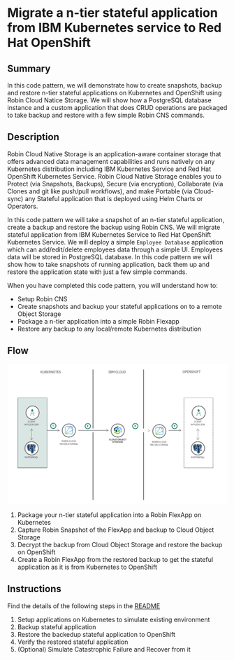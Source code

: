 
# Migrate a n-tier stateful application from IBM Kubernetes service to Red Hat OpenShift

## Summary
In this code pattern, we will demonstrate how to create snapshots, backup and restore n-tier stateful applications on Kubernetes and OpenShift using Robin Cloud Natice Storage. We will show how a PostgreSQL database instance and a custom application that does CRUD operations are packaged to take backup and restore with a few simple Robin CNS commands. 

## Description

Robin Cloud Native Storage is an application-aware container storage that offers advanced data management capabilities and runs natively on any Kubernetes distribution including IBM Kubernetes Service and Red Hat OpenShift Kubernetes Service. Robin Cloud Native Storage enables you to Protect (via Snapshots, Backups), Secure (via encryption), Collaborate (via Clones and git like push/pull workflows), and make Portable (via Cloud-sync) any Stateful application that is deployed using Helm Charts or Operators.

In this code pattern we will take a snapshot of an n-tier stateful application, create a backup and restore the backup using Robin CNS. We will migrate stateful application from IBM Kubernetes Service to Red Hat OpenShift Kubernetes Service. We will deploy a simple `Employee Database` application which can add/edit/delete employees data through a simple UI. Employees data will be stored in PostgreSQL database. In this code pattern we will show how to take snapshots of running application, back them up and restore the application state with just a few simple commands.

When you have completed this code pattern, you will understand how to:
- Setup Robin CNS
- Create snapshots and backup your stateful applications on to a remote Object Storage
- Package a n-tier application into a simple Robin Flexapp
- Restore any backup to any local/remote Kubernetes distribution


## Flow


![architecture](doc/source/images/architecture.png)

1. Package your n-tier stateful application into a Robin FlexApp on Kubernetes
2. Capture Robin Snapshot of the FlexApp and backup to Cloud Object Storage
3. Decrypt the backup from Cloud Object Storage and restore the backup on OpenShift
4. Create a Robin FlexApp from the restored backup to get the stateful application as it is from Kubernetes to OpenShift


## Instructions

Find the details of the following steps in the [README](https://github.com/IBM/backup-and-restore-stateful-applications-between-iks-and-roks)


1. Setup applications on Kubernetes to simulate existing environment
2. Backup stateful application
3. Restore the backedup stateful application to OpenShift
4. Verify the restored stateful application
5. (Optional) Simulate Catastrophic Failure and Recover from it
